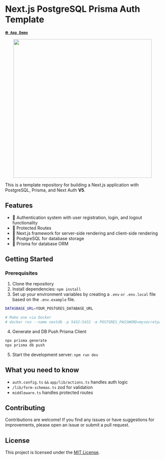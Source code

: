 # Next.js PostgreSQL Prisma Auth Template

[**`🌐 App Demo`**](https://nextjs-PostgreSQL-prisma-auth-template.vercel.app/)

<p align="center">
<img src="remove_mee.png" width="450">
</p>

This is a template repository for building a Next.js application with PostgreSQL, Prisma, and Next Auth **V5**.

## Features

- 🚀 Authentication system with user registration, login, and logout functionality
- 🚀 Protected Routes
- 🚀 Next.js framework for server-side rendering and client-side rendering
- 🚀 PostgreSQL for database storage
- 🚀 Prisma for database ORM

## Getting Started

### Prerequisites

1. Clone the repository
2. Install dependencies: `npm install`
3. Set up your environment variables by creating a `.env` `or` `.env.local` file based on the `.env.example` file.

```bash
DATASBASE_URL=YOUR_POSTGRES_DATABASE_URL

# Make one via Docker
# docker run --name nextdb -p 5432:5432 -e POSTGRES_PASSWORD=mysecretpassword -d postgres
```

4. Generate and DB Push Prisma Client

```bash
npx prisma generate
npx prisma db push
```

5. Start the development server: `npm run dev`

## What you need to know

- `auth.config.ts` `&&` `app/lib/actions.ts` handles auth logic
- `/lib/form-schemas.ts` zod for validation
- `middleware.ts` handles protected routes

## Contributing

Contributions are welcome! If you find any issues or have suggestions for improvements, please open an issue or submit a pull request.

## License

This project is licensed under the [MIT License](LICENSE).
